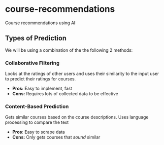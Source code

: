 # course-recommendations
Course recommendations using AI

## Types of Prediction
We will be using a combination of the the following 2 methods:

### Collaborative Filtering
Looks at the ratings of other users and uses their similarity to the input user to predict their ratings for courses.
+ **Pros:** Easy to implement, fast
+ **Cons:** Requires lots of collected data to be effective

### Content-Based Prediction
Gets similar courses based on the course descriptions. Uses language processing to compare the text
+ **Pros:** Easy to scrape data
+ **Cons:** Only gets courses that _sound_ similar

